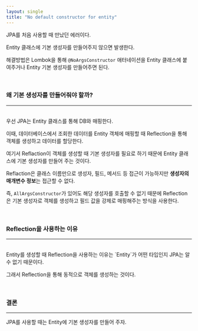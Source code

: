```yaml
---
layout: single
title: "No default constructor for entity"
---
```


JPA를 처음 사용할 때 만났던 에러이다. 

Entity 클래스에 기본 생성자를 만들어주지 않으면 발생한다.

해결방법은 Lombok을 통해 `@NoArgsConstructor` 애터네이션을 Entity 클래스에 붙여주거나 Entity 기본 생성자를 만들어주면 된다.

<br>

### 왜 기본 생성자를 만들어줘야 할까?
---
<br>
우선 JPA는 Entity 클래스를 통해 DB와 매핑한다.

이때, 데이터베이스에서 조회한 데이터를 Entity 객체에 매핑할 때 Reflection을 통해 객체를 생성하고 데이터를 할당한다.

여기서 Reflaction이 객체를 생성할 때 기본 생성자를 필요로 하기 때문에 Entity 클래스에 기본 생성자를 만들어 주는 것이다.

Reflaction은 클래스 이름만으로 생성자, 필드, 메서드 등 접근이 가능하지만 **생성자의 매개변수 정보**는 접근할 수 없다.

즉, `AllArgsConstructor`가 있어도 해당 생성자를 호출할 수 없기 때문에 Reflection은 기본 생성자로 객체를 생성하고 필드 값을 강제로 매핑해주는 방식을 사용한다.

<br>

### Reflection을 사용하는 이유
---
<br>
Entity를 생성할 때 Reflection을 사용하는 이유는 `Entity`가 어떤 타입인지 JPA는 알 수 없기 때문이다.

그래서 Reflection을 통해 동적으로 객체를 생성하는 것이다.

<br>

### 결론
---

JPA를 사용할 때는 Entity에 기본 생성자를 만들어 주자.
